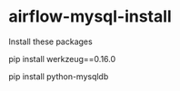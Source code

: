 # airflow-mysql-install

Install these packages

pip install werkzeug==0.16.0

pip install python-mysqldb
